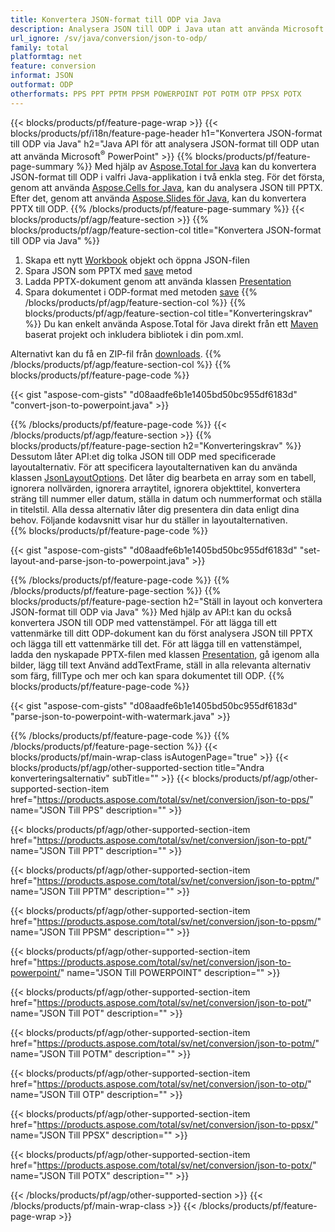 ```yaml
---
title: Konvertera JSON-format till ODP via Java
description: Analysera JSON till ODP i Java utan att använda Microsoft PowerPoint
url_ignore: /sv/java/conversion/json-to-odp/
family: total
platformtag: net
feature: conversion
informat: JSON
outformat: ODP
otherformats: PPS PPT PPTM PPSM POWERPOINT POT POTM OTP PPSX POTX
---
```

{{< blocks/products/pf/feature-page-wrap >}}
{{< blocks/products/pf/i18n/feature-page-header h1="Konvertera JSON-format till ODP via Java" h2="Java API för att analysera JSON-format till ODP utan att använda Microsoft<sup>&reg;</sup> PowerPoint" >}}
{{% blocks/products/pf/feature-page-summary %}}
Med hjälp av [Aspose.Total for Java](https://products.aspose.com/total/java/) kan du konvertera JSON-format till ODP i valfri Java-applikation i två enkla steg. För det första, genom att använda [Aspose.Cells for Java](https://products.aspose.com/cells/java/), kan du analysera JSON till PPTX. Efter det, genom att använda [Aspose.Slides för Java](https://products.aspose.com/slides/java/), kan du konvertera PPTX till ODP.
{{% /blocks/products/pf/feature-page-summary  %}}
{{< blocks/products/pf/agp/feature-section >}}
{{% blocks/products/pf/agp/feature-section-col title="Konvertera JSON-format till ODP via Java" %}}
1. Skapa ett nytt [Workbook](https://reference.aspose.com/cells/java/com.aspose.cells/Workbook) objekt och öppna JSON-filen
2. Spara JSON som PPTX med [save](https://reference.aspose.com/cells/java/com.aspose.cells/workbook#save(java.lang.String,%20com.aspose.cells.SaveOptions) ) metod
3. Ladda PPTX-dokument genom att använda klassen [Presentation](https://reference.aspose.com/slides/java/com.aspose.slides/Presentation)
4. Spara dokumentet i ODP-format med metoden [save](https://reference.aspose.com/slides/java/com.aspose.slides/Presentation#save-java.lang.String-int-)
{{% /blocks/products/pf/agp/feature-section-col %}}
{{% blocks/products/pf/agp/feature-section-col title="Konverteringskrav" %}}
Du kan enkelt använda Aspose.Total för Java direkt från ett [Maven](https://repository.aspose.com/webapp/#/artifacts/browse/tree/General/repo/com/aspose/aspose-total) baserat projekt och inkludera bibliotek i din pom.xml.

Alternativt kan du få en ZIP-fil från [downloads](https://releases.aspose.comtotal/java).
{{% /blocks/products/pf/agp/feature-section-col %}}
{{% blocks/products/pf/feature-page-code %}}

{{< gist "aspose-com-gists" "d08aadfe6b1e1405bd50bc955df6183d" "convert-json-to-powerpoint.java" >}}


{{% /blocks/products/pf/feature-page-code %}}
{{< /blocks/products/pf/agp/feature-section >}}
{{% blocks/products/pf/feature-page-section  h2="Konverteringskrav" %}}
Dessutom låter API:et dig tolka JSON till ODP med specificerade layoutalternativ. För att specificera layoutalternativen kan du använda klassen [JsonLayoutOptions](https://reference.aspose.com/cells/java/com.aspose.cells/jsonlayoutoptions). Det låter dig bearbeta en array som en tabell, ignorera nollvärden, ignorera arraytitel, ignorera objekttitel, konvertera sträng till nummer eller datum, ställa in datum och nummerformat och ställa in titelstil. Alla dessa alternativ låter dig presentera din data enligt dina behov. Följande kodavsnitt visar hur du ställer in layoutalternativen.  
{{% blocks/products/pf/feature-page-code %}}

{{< gist "aspose-com-gists" "d08aadfe6b1e1405bd50bc955df6183d" "set-layout-and-parse-json-to-powerpoint.java" >}}

{{% /blocks/products/pf/feature-page-code  %}}
{{% /blocks/products/pf/feature-page-section %}}
{{% blocks/products/pf/feature-page-section  h2="Ställ in layout och konvertera JSON-format till ODP via Java" %}}
Med hjälp av API:t kan du också konvertera JSON till ODP med vattenstämpel. För att lägga till ett vattenmärke till ditt ODP-dokument kan du först analysera JSON till PPTX och lägga till ett vattenmärke till det. För att lägga till en vattenstämpel, ladda den nyskapade PPTX-filen med klassen [Presentation](https://reference.aspose.com/slides/java/com.aspose.slides/Presentation), gå igenom alla bilder, lägg till text Använd addTextFrame, ställ in alla relevanta alternativ som färg, fillType och mer och kan spara dokumentet till ODP. 
{{% blocks/products/pf/feature-page-code %}}

{{< gist "aspose-com-gists" "d08aadfe6b1e1405bd50bc955df6183d" "parse-json-to-powerpoint-with-watermark.java" >}}

{{% /blocks/products/pf/feature-page-code  %}}
{{% /blocks/products/pf/feature-page-section %}}
{{< blocks/products/pf/main-wrap-class isAutogenPage="true" >}}
{{< blocks/products/pf/agp/other-supported-section title="Andra konverteringsalternativ" subTitle="" >}}
{{< blocks/products/pf/agp/other-supported-section-item href="https://products.aspose.com/total/sv/net/conversion/json-to-pps/" name="JSON Till PPS" description="" >}}

{{< blocks/products/pf/agp/other-supported-section-item href="https://products.aspose.com/total/sv/net/conversion/json-to-ppt/" name="JSON Till PPT" description="" >}}

{{< blocks/products/pf/agp/other-supported-section-item href="https://products.aspose.com/total/sv/net/conversion/json-to-pptm/" name="JSON Till PPTM" description="" >}}

{{< blocks/products/pf/agp/other-supported-section-item href="https://products.aspose.com/total/sv/net/conversion/json-to-ppsm/" name="JSON Till PPSM" description="" >}}

{{< blocks/products/pf/agp/other-supported-section-item href="https://products.aspose.com/total/sv/net/conversion/json-to-powerpoint/" name="JSON Till POWERPOINT" description="" >}}

{{< blocks/products/pf/agp/other-supported-section-item href="https://products.aspose.com/total/sv/net/conversion/json-to-pot/" name="JSON Till POT" description="" >}}

{{< blocks/products/pf/agp/other-supported-section-item href="https://products.aspose.com/total/sv/net/conversion/json-to-potm/" name="JSON Till POTM" description="" >}}

{{< blocks/products/pf/agp/other-supported-section-item href="https://products.aspose.com/total/sv/net/conversion/json-to-otp/" name="JSON Till OTP" description="" >}}

{{< blocks/products/pf/agp/other-supported-section-item href="https://products.aspose.com/total/sv/net/conversion/json-to-ppsx/" name="JSON Till PPSX" description="" >}}

{{< blocks/products/pf/agp/other-supported-section-item href="https://products.aspose.com/total/sv/net/conversion/json-to-potx/" name="JSON Till POTX" description="" >}}


{{< /blocks/products/pf/agp/other-supported-section >}}
{{< /blocks/products/pf/main-wrap-class >}}
{{< /blocks/products/pf/feature-page-wrap >}}
